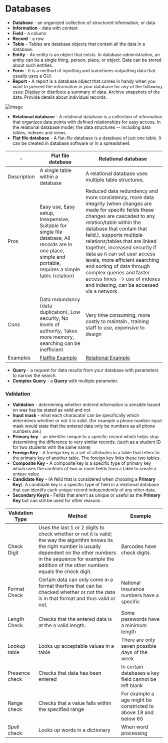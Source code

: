# Databases
- **Database** - an organized collection of structured information, or data
- **Information** - data with context
- **Field** - a column
- **Record** - a row 
- **Table** -  Tables are database objects that contain all the data in a database. 
- **Entity** - An entity is an object that exists. In database administration, an entity can be a single thing, person, place, or object. Data can be stored about such entities. 
- **Form** - It is a method of inputting and sometimes outputting data that usually uses a GUI.
- **Report** - A report is a database object that comes in handy when you want to present the information in your database for any of the following uses: Display or distribute a summary of data. Archive snapshots of the data. Provide details about individual records.

![image](https://user-images.githubusercontent.com/90515435/133896786-dc7d488e-38a7-4439-aef0-59c8721cca68.png)

- **Relational database** - A relational database is a collection of information that organizes data points with defined relationships for easy access. In the relational database model, the data structures -- including data tables, indexes and views
- **Flat file database** - A flat-file database is a database of just one table. It can be created in database software or in a spreadsheet.

-|Flat file database | Relational database
-|-|-
Description|A single table within a database | A relational database uses multiple table structures.
Pros| Easy use, Easy setup, Inexpensive, Suitable for single file database, All records are in one place, simple and portable, requires a simple table (relation)| Reduced data redundency and more consistency, more data integrity (when changes are made for specifc feilds these changes are cascaded to any relation/table within the database that contain that feild.), supports multiple relations/tables that are linked together, increased security if data as it can set user access levels, more efficient searching and sorting of data through complex queries and faster access times --> use of indexes and indexing, can be accessed via a network.
Cons|Data redundancy (data duplication), Low security, No levels of authority, Takes more memory, searching can be inefficient|Very time consuming, more costly to maintain , training staff to use, expensive to design
Examples|[Flatfile Example](https://user-images.githubusercontent.com/90515435/133897501-8ef05940-b67d-4eef-a643-7009f64d321f.png)|[Relational Example](https://user-images.githubusercontent.com/90515435/133897553-aad192e9-a654-485f-8737-d73c60c987a1.png)



- **Query** - a request for data results from your database with perameters to narrow the search.
- **Complex Query** - a **Query** with multiple perameter.
### Validation
- **Validation** - determining whether entered information is sensible based on was has be stated as valid and not
- **Input mask** - what each characatar can be specifically which determines whether or not it is valid. (for example a phone number input mask would state that the entered data only be numbers as all phone numbers are.)
- **Primary key** - an identifer unique to a specific record which helps stop determining the difference to very similar records. (such as a student ID for two students with the same name) 
- **Foreign Key** - A foreign key is a set of attributes in a table that refers to the primary key of another table. The foreign key links these two tables.
- **Composite Key** - A composite key is a specific type of primary key which uses the contents of two or more fields from a table to create a unique value.
- **Candidate Key** - (A feild that is considered when choosing a **Primary Key**). A candidate key is a specific type of field in a relational database that can identify each unique record independently of any other data. 
- **Secondary Key/s** - Feilds that aren't as unique or useful as the **Primary Key** but can still be used for other reasons .


Validation Type| Method | Example
-|-|-
Check Digit| Uses the last 1 or 2 digits to check whether or not it is valid; the way the algorithm knows its the right number is usually dependent on the other numbers in the sequence for example the addition of the other numbers equals the check digit.|Barcodes have check digits.
Format Check| Certain data  can only come in a format therfore that can be checked whether or not the data is in that format and thus valid or not.| National insurance numbers have a specific
Length Check| Checks that the entered data is at the a valid length.| Some passwords have a minimum length
Lookup table|Looks up acceptable values in a table|There are only seven possible days of the week
Presence check|	Checks that data has been entered|	In certain databases a key field cannot be left blank
Range check|	Checks that a value falls within the specified range|	For example a age might be constricted to above 18 and below 65
Spell check|	Looks up words in a dictionary|	When word processing
